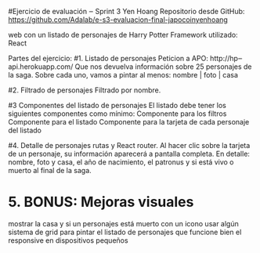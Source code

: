 #Ejercicio de evaluación ‒ Sprint 3 Yen Hoang
Repositorio desde GitHub: https://github.com/Adalab/e-s3-evaluacion-final-japocoinyenhoang

web con un listado de personajes de Harry Potter
Framework utilizado: React

Partes del ejercicio:
#1. Listado de personajes
Peticion a  APO: http://hp‒api.herokuapp.com/ 
    Que nos devuelva información sobre 25 personajes de la saga. 
    Sobre cada uno, vamos a pintar al menos: nombre | foto | casa

#2. Filtrado de personajes
Filtrado por nombre.

#3 Componentes del listado de personajes
El listado debe tener los siguientes componentes como mínimo:
    Componente para los filtros
    Componente para el listado
    Componente para la tarjeta de cada personaje del listado

#4. Detalle de personajes   rutas y React router.
Al hacer clic sobre la tarjeta de un personaje, su información aparecerá a pantalla completa. 
En detalle: nombre, foto y casa, el año de nacimiento, el patronus y si está vivo o muerto al final de la saga.


# 5. BONUS: Mejoras visuales
mostrar la casa y si un personajes está muerto con un icono
usar algún sistema de grid para pintar el listado de personajes
que funcione bien el responsive en dispositivos pequeños

